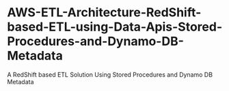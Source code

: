 # AWS-ETL-Architecture-RedShift-based-ETL-using-Data-Apis-Stored-Procedures-and-Dynamo-DB-Metadata
A RedShift based ETL Solution Using Stored Procedures and Dynamo DB Metadata
